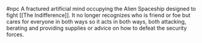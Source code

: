   #npc
A fractured artificial mind occupying the Alien Spaceship designed to fight [[The Indifference]]. It no longer recognizes who is friend or foe but cares for everyone in both ways so it acts in both ways, both attacking, berating and providing supplies or advice on how to defeat the security forces.
